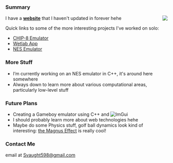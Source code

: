 ### Summary            
<a href="https://github.com/svaught598/github-readme-stats">
  <img align="right" src="https://github-readme-stats.vercel.app/api/top-langs/?username=svaught598&layout=compact" />
</a>

I have a **[website](http://svaught.com)** that I haven't updated in forever hehe

Quick links to some of the more interesting projects I've worked on solo:
- [CHIP-8 Emulator](https://svaught.com/project/chip8/)
- [Wetlab App](https://svaught.com/project/wetlab/)
- [NES Emulator](https://github.com/Svaught598/cppNES)

### More Stuff

- I’m currently working on an NES emulator in C++, it's around here somewhere
- Always down to learn more about various computational areas, particularly low-level stuff

### Future Plans
- Creating a Gameboy emulator using C++ and ![ImGui](https://github.com/ocornut/imgui)
- I should probably learn more about web technologies hehe
- Maybe do some Physics stuff, golf ball dynamics look kind of interesting: [the Magnus Effect](https://en.wikipedia.org/wiki/Magnus_effect) is really cool!

### Contact Me

email at Svaught598@gmail.com
